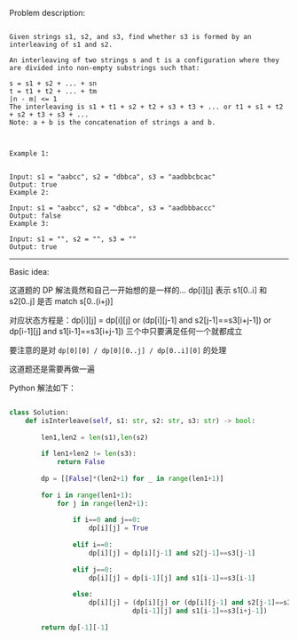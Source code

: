 
Problem description:

```

Given strings s1, s2, and s3, find whether s3 is formed by an interleaving of s1 and s2.

An interleaving of two strings s and t is a configuration where they are divided into non-empty substrings such that:

s = s1 + s2 + ... + sn
t = t1 + t2 + ... + tm
|n - m| <= 1
The interleaving is s1 + t1 + s2 + t2 + s3 + t3 + ... or t1 + s1 + t2 + s2 + t3 + s3 + ...
Note: a + b is the concatenation of strings a and b.

 

Example 1:


Input: s1 = "aabcc", s2 = "dbbca", s3 = "aadbbcbcac"
Output: true
Example 2:

Input: s1 = "aabcc", s2 = "dbbca", s3 = "aadbbbaccc"
Output: false
Example 3:

Input: s1 = "", s2 = "", s3 = ""
Output: true

```

---

Basic idea:

这道题的 DP 解法竟然和自己一开始想的是一样的...
dp[i][j] 表示 s1[0..i] 和 s2[0..j] 是否 match s[0..(i+j)]

对应状态方程是：dp[i][j] = dp[i][j] or (dp[i][j-1] and s2[j-1]==s3[i+j-1]) or 
                               dp[i-1][j] and s1[i-1]==s3[i+j-1])
三个中只要满足任何一个就都成立

要注意的是对 `dp[0][0] / dp[0][0..j] / dp[0..i][0]` 的处理

这道题还是需要再做一遍

Python 解法如下：

```Python

class Solution:
    def isInterleave(self, s1: str, s2: str, s3: str) -> bool:
        
        len1,len2 = len(s1),len(s2)
        
        if len1+len2 != len(s3):
            return False
        
        dp = [[False]*(len2+1) for _ in range(len1+1)]
        
        for i in range(len1+1):
            for j in range(len2+1):
                
                if i==0 and j==0:
                    dp[i][j] = True
                
                elif i==0:
                    dp[i][j] = dp[i][j-1] and s2[j-1]==s3[j-1]
                
                elif j==0:
                    dp[i][j] = dp[i-1][j] and s1[i-1]==s3[i-1]
                
                else:
                    dp[i][j] = (dp[i][j] or (dp[i][j-1] and s2[j-1]==s3[i+j-1]) or 
                               dp[i-1][j] and s1[i-1]==s3[i+j-1])
        
        return dp[-1][-1]

```
